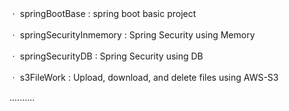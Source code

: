 ㆍ springBootBase : spring boot basic project

ㆍ springSecurityInmemory : Spring Security using Memory

ㆍ springSecurityDB : Spring Security using DB

ㆍ s3FileWork : Upload, download, and delete files using AWS-S3

..........